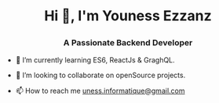 # <p align="center">Hi 👋, I'm Youness Ezzanz</p>

### <p align="center">A Passionate Backend Developer</p>

 * 🌱 I’m currently learning ES6, ReactJs & GraghQL.

 * 👯 I’m looking to collaborate on openSource projects.

 * 📫 How to reach me uness.informatique@gmail.com

<!--
**unesxavi/unesxavi** is a ✨ _special_ ✨ repository because its `README.md` (this file) appears on your GitHub profile.

Here are some ideas to get you started:

- 🔭 I’m currently working on ...
- 🌱 I’m currently learning ...
- 👯 I’m looking to collaborate on ...
- 🤔 I’m looking for help with ...
- 💬 Ask me about ...
- 📫 How to reach me: ...
- 😄 Pronouns: ...
- ⚡ Fun fact: ...
-->
